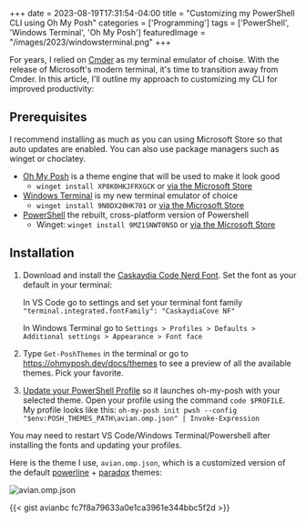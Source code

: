 +++
date = 2023-08-19T17:31:54-04:00
title = "Customizing my PowerShell CLI using Oh My Posh"
categories = ['Programming']
tags = ['PowerShell', 'Windows Terminal', 'Oh My Posh']
featuredImage = "/images/2023/windowsterminal.png"
+++

For years, I relied on [Cmder](https://cmder.net/) as my terminal emulator of choise. With the release of Microsoft's modern terminal, it's time to transition away from Cmder. In this article, I'll outline my approach to customizing my CLI for improved productivity:

## Prerequisites

I recommend installing as much as you can using Microsoft Store so that auto updates are enabled. You can also use package managers such as winget or choclatey.

- [Oh My Posh](https://ohmyposh.dev/docs/installation/windows) is a theme engine that will be used to make it look good
  - `winget install XP8K0HKJFRXGCK` or [via the Microsoft Store](https://apps.microsoft.com/store/detail/ohmyposh/XP8K0HKJFRXGCK)
- [Windows Terminal](https://github.com/microsoft/terminal#installing-and-running-windows-terminal) is my new terminal emulator of choice
  - `winget install 9N0DX20HK701` or [via the Microsoft Store](https://www.microsoft.com/store/apps/9N0DX20HK701)
- [PowerShell](https://github.com/PowerShell/PowerShell#get-powershell) the rebuilt, cross-platform version of Powershell
  - Winget: `winget install 9MZ1SNWT0N5D` or [via the Microsoft Store](https://www.microsoft.com/store/apps/9MZ1SNWT0N5D)

## Installation

1. Download and install the [Caskaydia Code Nerd Font](https://www.nerdfonts.com/font-downloads). Set the font as your default in your terminal:

    In VS Code go to settings and set your terminal font family `"terminal.integrated.fontFamily": "CaskaydiaCove NF"`

    In Windows Terminal go to `Settings > Profiles > Defaults > Additional settings > Appearance > Font face`

2. Type `Get-PoshThemes` in the terminal or go to <https://ohmyposh.dev/docs/themes> to see a preview of all the available themes. Pick your favorite.

3. [Update your PowerShell Profile](https://ohmyposh.dev/docs/installation/prompt) so it launches oh-my-posh with your selected theme. Open your profile using the command `code $PROFILE`. My profile looks like this: `oh-my-posh init pwsh --config "$env:POSH_THEMES_PATH\avian.omp.json" | Invoke-Expression`

You may need to restart VS Code/Windows Terminal/Powershell after installing the fonts and updating your profiles.

Here is the theme I use, `avian.omp.json`, which is a customized version of the default [powerline](https://ohmyposh.dev/docs/themes#powerline) + [paradox](https://ohmyposh.dev/docs/themes#paradox) themes:

![avian.omp.json](/images/2023/avian.png)

{{< gist avianbc fc7f8a79633a0e1ca3961e344bbc5f2d >}}
